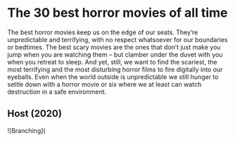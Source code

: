 # The 30 best horror movies of all time

The best horror movies keep us on the edge of our seats. They’re unpredictable and terrifying, with no respect whatsoever for our boundaries or bedtimes. The best scary movies are the ones that don’t just make you jump when you are watching them – but clamber under the duvet with you when you retreat to sleep. And yet, still, we want to find the scariest, the most terrifying and the most disturbing horror films to fire digitally into our eyeballs. Even when the world outside is unpredictable we still hunger to settle down with a horror movie or six where we at least can watch destruction in a safe environment.

## Host (2020)
![Branching](
